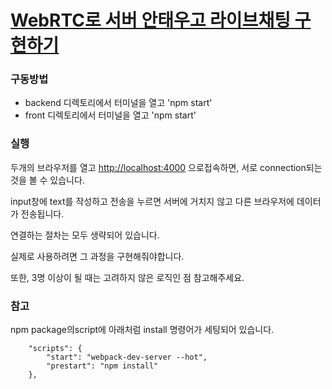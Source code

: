# [WebRTC로 서버 안태우고 라이브채팅 구현하기](https://kimjunho97.tistory.com/9)

### 구동방법

- backend 디렉토리에서 터미널을 열고 'npm start'
- front 디렉토리에서 터미널을 열고 'npm start'

### 실행

두개의 브라우저를 열고 [http://localhost:4000](http://localhost:4000) 으로접속하면,
서로 connection되는 것을 볼 수 있습니다.

input창에 text를 작성하고 전송을 누르면 서버에 거치지 않고 다른 브라우저에 데이터가 전송됩니다.

연결하는 절차는 모두 생략되어 있습니다.

실제로 사용하려면 그 과정을 구현해줘야합니다.

또한, 3명 이상이 될 때는 고려하지 않은 로직인 점 참고해주세요.

### 참고

npm package의script에 아래처럼 install 명령어가 세팅되어 있습니다.

```
	"scripts": {
		"start": "webpack-dev-server --hot",
		"prestart": "npm install"
	},
```
